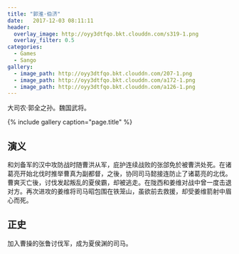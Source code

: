 ```yaml
---
title: "郭淮·伯济"
date:   2017-12-03 08:11:11
header:
  overlay_image: http://oyy3dtfqo.bkt.clouddn.com/s319-1.png
  overlay_filter: 0.5
categories:
  - Games
  - Sango
gallery:
  - image_path: http://oyy3dtfqo.bkt.clouddn.com/207-1.png
  - image_path: http://oyy3dtfqo.bkt.clouddn.com/a172-1.png
  - image_path: http://oyy3dtfqo.bkt.clouddn.com/a126-1.png
---
```


大司农·郭全之孙。魏国武将。

{% include gallery caption="page.title" %}

## 演义

和刘备军的汉中攻防战时随曹洪从军，庇护连续战败的张郃免於被曹洪处死。在诸葛亮开始北伐时推举曹真为副都督，之後，协同司马懿接连防止了诸葛亮的北伐。曹爽灭亡後，讨伐发起叛乱的夏侯霸，却被逃走。在陇西和姜维对战中曾一度击退对方。再次进攻的姜维将司马昭包围在铁笼山，虽欲前去救援，却受姜维箭射中眉心而死。

## 正史

加入曹操的张鲁讨伐军，成为夏侯渊的司马。